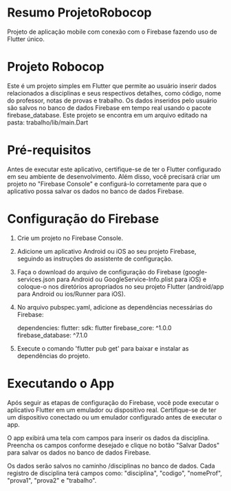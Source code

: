 # Resumo ProjetoRobocop
Projeto de aplicação mobile com conexão com o Firebase fazendo uso de Flutter único.

# Projeto Robocop
Este é um projeto simples em Flutter que permite ao usuário inserir dados relacionados a disciplinas e seus respectivos detalhes, como código, nome do professor, notas de provas e trabalho. Os dados inseridos pelo usuário são salvos no banco de dados Firebase em tempo real usando o pacote firebase_database.
Este projeto se encontra em um arquivo editado na pasta: trabalho/lib/main.Dart

# Pré-requisitos
Antes de executar este aplicativo, certifique-se de ter o Flutter configurado em seu ambiente de desenvolvimento. Além disso, você precisará criar um projeto no "Firebase Console" e configurá-lo corretamente para que o aplicativo possa salvar os dados no banco de dados Firebase.

# Configuração do Firebase
1. Crie um projeto no Firebase Console.
2. Adicione um aplicativo Android ou iOS ao seu projeto Firebase, seguindo as instruções do assistente de configuração.
3. Faça o download do arquivo de configuração do Firebase (google-services.json para Android ou GoogleService-Info.plist para iOS) e coloque-o nos diretórios apropriados no seu projeto Flutter (android/app para Android ou ios/Runner para iOS).
4. No arquivo pubspec.yaml, adicione as dependências necessárias do Firebase:

    dependencies:
        flutter:
            sdk: flutter
        firebase_core: ^1.0.0
        firebase_database: ^7.1.0

5. Execute o comando 'flutter pub get' para baixar e instalar as dependências do projeto.

# Executando o App
Após seguir as etapas de configuração do Firebase, você pode executar o aplicativo Flutter em um emulador ou dispositivo real. Certifique-se de ter um dispositivo conectado ou um emulador configurado antes de executar o app.

O app exibirá uma tela com campos para inserir os dados da disciplina. Preencha os campos conforme desejado e clique no botão "Salvar Dados" para salvar os dados no banco de dados Firebase.

Os dados serão salvos no caminho /disciplinas no banco de dados. Cada registro de disciplina terá campos como: "disciplina", "codigo", "nomeProf", "prova1", "prova2" e "trabalho".


